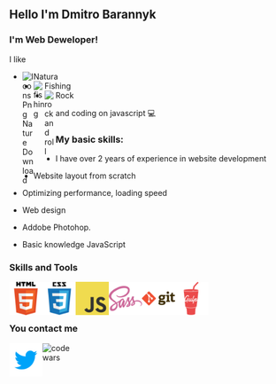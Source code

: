 ## Hello I'm Dmitro Barannyk

### I'm Web Deweloper!

I like

* <img src="https://www.freeiconspng.com/uploads/nature-icon-15.png" align="left" width="20px" alt="Icons Png Nature Download" />  Natura
* <img src="https://img.icons8.com/color/48/000000/fisherman-in-a-boat.png" align="left" width="20px" alt="fishing" /> Fishing
* <img src="https://img.icons8.com/dusk/64/000000/rockstar.png" align="left" alt="rock and roll" width="20px"/>  Rock

and  coding on javascript :computer:

### My basic skills:

* I have over 2 years of experience in website development

* Website layout from scratch

* Optimizing performance, loading speed

* Web design

* Addobe Photohop.

* Basic knowledge JavaScript


### Skills and Tools
[<img align="left" width="60px" alt="HTML-5" src="https://raw.githubusercontent.com/github/explore/80688e429a7d4ef2fca1e82350fe8e3517d3494d/topics/html/html.png" />][html]
[<img align="left" width="60px" alt="CSS-3" src="https://raw.githubusercontent.com/github/explore/80688e429a7d4ef2fca1e82350fe8e3517d3494d/topics/css/css.png" />][css]
[<img align="left" width="60px" alt="Javascript" src="https://raw.githubusercontent.com/github/explore/80688e429a7d4ef2fca1e82350fe8e3517d3494d/topics/javascript/javascript.png" />][javascript]
[<img align="left" width="60px" alt="SASS" src="https://raw.githubusercontent.com/github/explore/80688e429a7d4ef2fca1e82350fe8e3517d3494d/topics/sass/sass.png" />][sass]
[<img align="left" width="60px" alt="git" src="https://raw.githubusercontent.com/github/explore/80688e429a7d4ef2fca1e82350fe8e3517d3494d/topics/git/git.png"/>][git]
[<img align="left" width="60px" alt="gulp" src="https://raw.githubusercontent.com/github/explore/80688e429a7d4ef2fca1e82350fe8e3517d3494d/topics/gulp/gulp.png"/>][gulp]

<br />
<br />
<br />

### You contact me

[<img align="left" width="60px" alt="twitter" src="https://raw.githubusercontent.com/github/explore/80688e429a7d4ef2fca1e82350fe8e3517d3494d/topics/twitter/twitter.png" />][twitter]

[<img alt="codewars" width="60px" align="left" src="https://www.codewars.com/assets/logos/logo-61192cf7c75904d495e7ad69695fbf0bffd965bc3e17ac60f6c6b475304db09d.svg" />][codewars]

<br />

[twitter]: https://twitter.com/orgeniss
[codewars]: https://www.codewars.com/users/mister_green
[html]: svg/html.png
[css]: svg/css.png
[javascript]: svg/javascript.png
[sass]: svg/sass.png
[git]: svg/git.png
[gulp]: svg/gulp.png